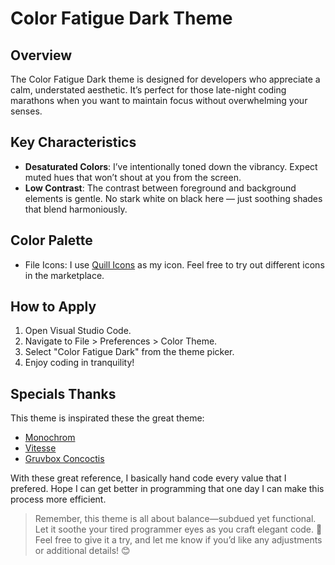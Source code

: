 # Color Fatigue Dark Theme

## Overview

The Color Fatigue Dark theme is designed for developers who appreciate a calm, understated aesthetic. It’s perfect for those late-night coding marathons when you want to maintain focus without overwhelming your senses.

## Key Characteristics

- **Desaturated Colors**: I’ve intentionally toned down the vibrancy. Expect muted hues that won’t shout at you from the screen.
- **Low Contrast**: The contrast between foreground and background elements is gentle. No stark white on black here — just soothing shades that blend harmoniously.

## Color Palette

[](./img/Code_03_05_19_06_35.jpg)
[](./img/Code_03_05_19_07_50.jpg)
[](./img/Code_03_05_19_08_25.jpg)

- File Icons: I use [Quill Icons](https://github.com/cdonohue/vscode-quill-icons) as my icon. Feel free to try out different icons in the marketplace.

## How to Apply

1. Open Visual Studio Code.
2. Navigate to File > Preferences > Color Theme.
3. Select "Color Fatigue Dark" from the theme picker.
4. Enjoy coding in tranquility!

## Specials Thanks

This theme is inspirated these the great theme:

- [Monochrom](https://github.com/anotherglitchinthematrix/monochrome)
- [Vitesse](https://github.com/antfu/vscode-theme-vitesse)
- [Gruvbox Concoctis](https://github.com/wheredoesyourmindgo/gruvbox-concoctis-vscode-theme)

With these great reference, I basically hand code every value that I prefered. Hope I can get better in programming that one day I can make this process more efficient.

> Remember, this theme is all about balance—subdued yet functional. Let it soothe your tired programmer eyes as you craft elegant code. 🌿
> Feel free to give it a try, and let me know if you’d like any adjustments or additional details! 😊
